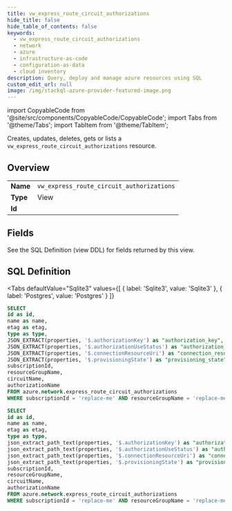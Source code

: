 ```yaml
--- 
title: vw_express_route_circuit_authorizations
hide_title: false
hide_table_of_contents: false
keywords:
  - vw_express_route_circuit_authorizations
  - network
  - azure
  - infrastructure-as-code
  - configuration-as-data
  - cloud inventory
description: Query, deploy and manage azure resources using SQL
custom_edit_url: null
image: /img/stackql-azure-provider-featured-image.png
---
```


import CopyableCode from '@site/src/components/CopyableCode/CopyableCode';
import Tabs from '@theme/Tabs';
import TabItem from '@theme/TabItem';

Creates, updates, deletes, gets or lists a <code>vw_express_route_circuit_authorizations</code> resource.

## Overview
<table><tbody>
<tr><td><b>Name</b></td><td><code>vw_express_route_circuit_authorizations</code></td></tr>
<tr><td><b>Type</b></td><td>View</td></tr>
<tr><td><b>Id</b></td><td><CopyableCode code="azure.network.vw_express_route_circuit_authorizations" /></td></tr>
</tbody></table>

## Fields

See the SQL Definition (view DDL) for fields returned by this view.

## SQL Definition

<Tabs
defaultValue="Sqlite3"
values={[
{ label: 'Sqlite3', value: 'Sqlite3' },
{ label: 'Postgres', value: 'Postgres' }
]}
>
<TabItem value="Sqlite3">

```sql
SELECT
id as id,
name as name,
etag as etag,
type as type,
JSON_EXTRACT(properties, '$.authorizationKey') as "authorization_key",
JSON_EXTRACT(properties, '$.authorizationUseStatus') as "authorization_use_status",
JSON_EXTRACT(properties, '$.connectionResourceUri') as "connection_resource_uri",
JSON_EXTRACT(properties, '$.provisioningState') as "provisioning_state",
subscriptionId,
resourceGroupName,
circuitName,
authorizationName
FROM azure.network.express_route_circuit_authorizations
WHERE subscriptionId = 'replace-me' AND resourceGroupName = 'replace-me' AND circuitName = 'replace-me';
```

</TabItem>
<TabItem value="Postgres">

```sql
SELECT
id as id,
name as name,
etag as etag,
type as type,
json_extract_path_text(properties, '$.authorizationKey') as "authorization_key",
json_extract_path_text(properties, '$.authorizationUseStatus') as "authorization_use_status",
json_extract_path_text(properties, '$.connectionResourceUri') as "connection_resource_uri",
json_extract_path_text(properties, '$.provisioningState') as "provisioning_state",
subscriptionId,
resourceGroupName,
circuitName,
authorizationName
FROM azure.network.express_route_circuit_authorizations
WHERE subscriptionId = 'replace-me' AND resourceGroupName = 'replace-me' AND circuitName = 'replace-me';
```

</TabItem>
</Tabs>

